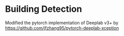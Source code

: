 # Building Detection
Modified the pytorch implementation of Deeplab v3+ by https://github.com/jfzhang95/pytorch-deeplab-xception
